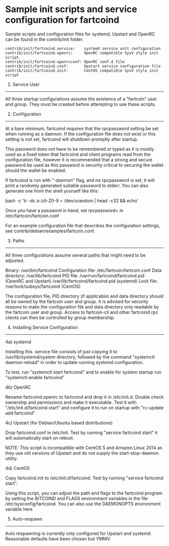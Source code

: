 Sample init scripts and service configuration for fartcoind
==========================================================

Sample scripts and configuration files for systemd, Upstart and OpenRC
can be found in the contrib/init folder.

    contrib/init/fartcoind.service:    systemd service unit configuration
    contrib/init/fartcoind.openrc:     OpenRC compatible SysV style init script
    contrib/init/fartcoind.openrcconf: OpenRC conf.d file
    contrib/init/fartcoind.conf:       Upstart service configuration file
    contrib/init/fartcoind.init:       CentOS compatible SysV style init script

1. Service User
---------------------------------

All three startup configurations assume the existence of a "fartcoin" user
and group.  They must be created before attempting to use these scripts.

2. Configuration
---------------------------------

At a bare minimum, fartcoind requires that the rpcpassword setting be set
when running as a daemon.  If the configuration file does not exist or this
setting is not set, fartcoind will shutdown promptly after startup.

This password does not have to be remembered or typed as it is mostly used
as a fixed token that fartcoind and client programs read from the configuration
file, however it is recommended that a strong and secure password be used
as this password is security critical to securing the wallet should the
wallet be enabled.

If fartcoind is run with "-daemon" flag, and no rpcpassword is set, it will
print a randomly generated suitable password to stderr.  You can also
generate one from the shell yourself like this:

bash -c 'tr -dc a-zA-Z0-9 < /dev/urandom | head -c32 && echo'

Once you have a password in hand, set rpcpassword= in /etc/fartcoin/fartcoin.conf

For an example configuration file that describes the configuration settings, 
see contrib/debian/examples/fartcoin.conf.

3. Paths
---------------------------------

All three configurations assume several paths that might need to be adjusted.

Binary:              /usr/bin/fartcoind
Configuration file:  /etc/fartcoin/fartcoin.conf
Data directory:      /var/lib/fartcoind
PID file:            /var/run/fartcoind/fartcoind.pid (OpenRC and Upstart)
                     /var/lib/fartcoind/fartcoind.pid (systemd)
Lock file:           /var/lock/subsys/fartcoind (CentOS)

The configuration file, PID directory (if applicable) and data directory
should all be owned by the fartcoin user and group.  It is advised for security
reasons to make the configuration file and data directory only readable by the
fartcoin user and group.  Access to fartcoin-cli and other fartcoind rpc clients
can then be controlled by group membership.

4. Installing Service Configuration
-----------------------------------

4a) systemd

Installing this .service file consists of just copying it to
/usr/lib/systemd/system directory, followed by the command
"systemctl daemon-reload" in order to update running systemd configuration.

To test, run "systemctl start fartcoind" and to enable for system startup run
"systemctl enable fartcoind"

4b) OpenRC

Rename fartcoind.openrc to fartcoind and drop it in /etc/init.d.  Double
check ownership and permissions and make it executable.  Test it with
"/etc/init.d/fartcoind start" and configure it to run on startup with
"rc-update add fartcoind"

4c) Upstart (for Debian/Ubuntu based distributions)

Drop fartcoind.conf in /etc/init.  Test by running "service fartcoind start"
it will automatically start on reboot.

NOTE: This script is incompatible with CentOS 5 and Amazon Linux 2014 as they
use old versions of Upstart and do not supply the start-stop-daemon utility.

4d) CentOS

Copy fartcoind.init to /etc/init.d/fartcoind. Test by running "service fartcoind start".

Using this script, you can adjust the path and flags to the fartcoind program by 
setting the BITCOIND and FLAGS environment variables in the file 
/etc/sysconfig/fartcoind. You can also use the DAEMONOPTS environment variable here.

5. Auto-respawn
-----------------------------------

Auto respawning is currently only configured for Upstart and systemd.
Reasonable defaults have been chosen but YMMV.


